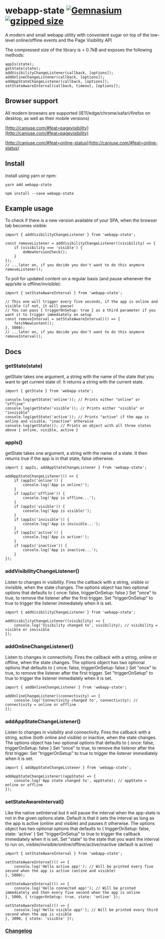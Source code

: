 # webapp-state [![Gemnasium](https://img.shields.io/gemnasium/mathiasbynens/he.svg)]() [![gzipped size](https://img.shields.io/badge/gzipped-0.7kb-brightgreen.svg)]()
A modern and small webapp utility with convenient sugar on top of the low-level online/offline events and the Page Visibility API

The compressed size of the library is < 0.7kB and exposes the following methods:

```
appIs(state);
getState(state);
addVisibilityChangeListener(callback, [options]);
addOnlineChangeListener(callback, [options]);
addAppStateChangeListener(callback, [options]);
setStateAwareInterval(callback, timeout, [options]);
```

## Browser support

All modern browsers are supported (IE11/edge/chrome/safari/firefox on desktop, as well as their mobile versions)

[http://caniuse.com/#feat=pagevisibility](http://caniuse.com/#feat=pagevisibility)

[http://caniuse.com/#feat=online-status](http://caniuse.com/#feat=online-status)

## Install
Install using yarn or npm:

`yarn add webapp-state`

`npm install --save webapp-state`

## Example usage

To check if there is a new version available of your SPA, when the browser tab becomes visible:
```
import { addVisibilityChangeListener } from 'webapp-state';

const removeListener = addVisibilityChangeListener((visibility) => {
	if (visibility === 'visible') {
		doNewVersionCheck();
	}
});
// ...later on, if you decide you don't want to do this anymore
removeListener();
```

To poll for updated content on a regular basis (and pause whenever the app/site is offline/invisible):
```
import { setStateAwareInterval } from 'webapp-state';

// This one will trigger every five seconds, if the app is online and visible (if not, it will pause)
// You can pass { triggerOnSetup: true } as a third parameter if you want it to trigger immediately on setup
const removeInterval = setStateAwareInterval(() => {
	fetchNewContent();
}, 5000);
// ...later on, if you decide you don't want to do this anymore
removeInterval();
```

## Docs

### getState(state)

getState takes one argument, a string with the name of the state that you want to get current state of. It returns a string with the current state.

```
import { getState } from 'webapp-state';

console.log(getState('online')); // Prints either "online" or "offline"
console.log(getState('visible')); // Prints either "visible" or "invisible"
console.log(getState('active')); // Prints "active" if the app is online and visible, "inactive" otherwise
console.log(getState()); // Prints an object with all three states above { online, visible, active }
```

### appIs()

getState takes one argument, a string with the name of a state. It then returns true if the app is in that state, false otherwise.

```
import { appIs, addAppStateChangeListener } from 'webapp-state';

addAppStateChangeListener(() => {
	if (appIs('online')) {
		console.log('App is online!');
	}
	if (appIs('offline')) {
		console.log('App is offline...');
	}
	if (appIs('visible')) {
		console.log('App is visible!');
	}
	if (appIs('invisible')) {
		console.log('App is invisible...');
	}
	if (appIs('active')) {
		console.log('App is active!');
	}
	if (appIs('inactive')) {
		console.log('App is inactive...');
	}
});
```

### addVisibilityChangeListener()

Listen to changes in visibility. Fires the callback with a string, visible or invisible, when the state changes.
The options object has two optional options that defaults to { once: false, triggerOnSetup: false }
Set "once" to true, to remove the listener after the first trigger.
Set "triggerOnSetup" to true to trigger the listener immediately when it is set.

```
import { addVisibilityChangeListener } from 'webapp-state';

addVisibilityChangeListener((visibility) => {
	console.log('Visibility changed to', visibility); // visibility = visible or invisible
});
```

### addOnlineChangeListener()

Listen to changes in connectivity. Fires the callback with a string, online or offline, when the state changes.
The options object has two optional options that defaults to { once: false, triggerOnSetup: false }
Set "once" to true, to remove the listener after the first trigger.
Set "triggerOnSetup" to true to trigger the listener immediately when it is set.

```
import { addOnlineChangeListener } from 'webapp-state';

addOnlineChangeListener((connectivity) => {
	console.log('Connectivity changed to', connectivity); // connectivity = online or offline
});
```

### addAppStateChangeListener()

Listen to changes in visibility and connectivity. Fires the callback with a string, active (both online and visible) or inactive, when the state changes.
The options object has two optional options that defaults to { once: false, triggerOnSetup: false }
Set "once" to true, to remove the listener after the first trigger.
Set "triggerOnSetup" to true to trigger the listener immediately when it is set.

```
import { addAppStateChangeListener } from 'webapp-state';

addAppStateChangeListener((appState) => {
	console.log('App state changed to', appState); // appState = online or offline
});
```

### setStateAwareInterval()

Like the native setInterval but it will pause the interval when the app-state is not in the given options.state.
Default is that it sets the interval as long as the app is active (online and visible) and pauses it otherwise.
The options object has two optional options that defaults to { triggerOnSetup: false, state: 'active' }
Set "triggerOnSetup" to true to trigger the callback immediately when it is set.
Set "state" to the state that you want the interval to run on, visible/invisible/online/offline/active/inactive (default is active)

```
import { setStateAwareInterval } from 'webapp-state';

setStateAwareInterval(() => {
	console.log('Hello active app!'); // Will be printed every five second when the app is active (online and visible)
}, 5000);

setStateAwareInterval(() => {
	console.log('Hello connected app!'); // Will be printed immediately and then every five second when the app is online
}, 5000, { triggerOnSetup: true, state: 'online' });

setStateAwareInterval(() => {
	console.log('Hello visible app!'); // Will be printed every third second when the app is visible
}, 3000, { state: 'visible' });
```

### [Changelog](CHANGELOG.md)
